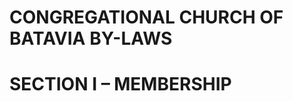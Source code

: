 CONGREGATIONAL CHURCH OF BATAVIA BY-LAWS
========================================

# SECTION I – MEMBERSHIP
